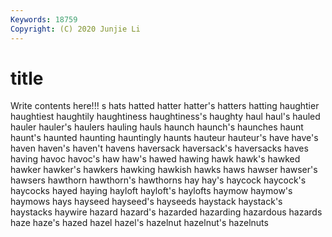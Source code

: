 ```yaml
---
Keywords: 18759
Copyright: (C) 2020 Junjie Li
---
```


# title

Write contents here!!!
s 
hats 
hatted 
hatter 
hatter's 
hatters 
hatting 
haughtier 
haughtiest 
haughtily
haughtiness 
haughtiness's 
haughty 
haul 
haul's 
hauled 
hauler 
hauler's 
haulers 
hauling
hauls 
haunch 
haunch's 
haunches 
haunt 
haunt's 
haunted 
haunting 
hauntingly 
haunts
hauteur 
hauteur's 
have 
have's 
haven 
haven's 
haven't 
havens 
haversack 
haversack's
haversacks 
haves 
having 
havoc 
havoc's 
haw 
haw's 
hawed 
hawing 
hawk
hawk's 
hawked 
hawker 
hawker's 
hawkers 
hawking 
hawkish 
hawks 
haws 
hawser
hawser's 
hawsers 
hawthorn 
hawthorn's 
hawthorns 
hay 
hay's 
haycock 
haycock's 
haycocks
hayed 
haying 
hayloft 
hayloft's 
haylofts 
haymow 
haymow's 
haymows 
hays 
hayseed
hayseed's 
hayseeds 
haystack 
haystack's 
haystacks 
haywire 
hazard 
hazard's 
hazarded 
hazarding
hazardous 
hazards 
haze 
haze's 
hazed 
hazel 
hazel's 
hazelnut 
hazelnut's 
hazelnuts
